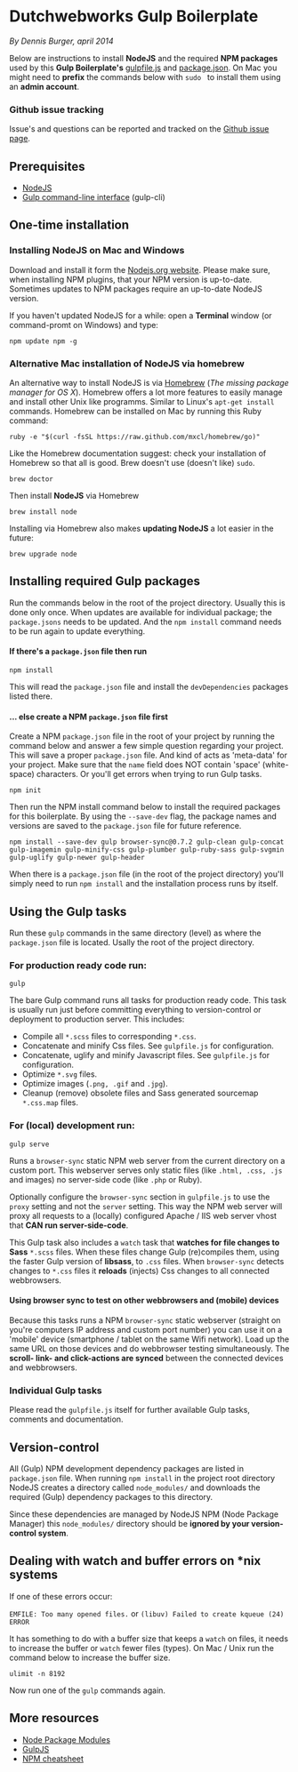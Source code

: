 # Dutchwebworks Gulp Boilerplate

*By Dennis Burger, april 2014*

Below are instructions to install **NodeJS** and the required **NPM packages** used by this **Gulp Boilerplate's** [gulpfile.js](https://gist.github.com/dutchwebworks/10528804#file-gulpfile-js) and [package.json](https://gist.github.com/dutchwebworks/10528804#file-package-json). On Mac you might need to **prefix** the commands below with `sudo ` to install them using an **admin account**.

### Github issue tracking

Issue's and questions can be reported and tracked on the [Github issue page](https://github.com/dutchwebworks/gulp-boilerplate/issues).

## Prerequisites

* [NodeJS](http://nodejs.org)
* [Gulp command-line interface](http://gulpjs.com/getting-started) (gulp-cli) 

## One-time installation

### Installing NodeJS on Mac and Windows

Download and install it form the [Nodejs.org website](http://nodejs.org). Please make sure, when installing NPM plugins, that your NPM version is up-to-date. Sometimes updates to NPM packages require an up-to-date NodeJS version.

If you haven't updated NodeJS for a while: open a **Terminal** window (or command-promt on Windows) and type:

	npm update npm -g

### Alternative Mac installation of NodeJS via homebrew

An alternative way to install NodeJS is via [Homebrew](http://brew.sh) (*The missing package manager for OS X*). Homebrew offers a lot more features to easily manage and install other Unix like programms. Similar to Linux's `apt-get install` commands. Homebrew can be installed on Mac by running this Ruby command:

	ruby -e "$(curl -fsSL https://raw.github.com/mxcl/homebrew/go)"

Like the Homebrew documentation suggest: check your installation of Homebrew so that all is good. Brew doesn't use (doesn't like) `sudo`.

	brew doctor

Then install **NodeJS** via Homebrew

	brew install node

Installing via Homebrew also makes **updating NodeJS** a lot easier in the future:

	brew upgrade node

## Installing required Gulp packages

Run the commands below in the root of the project directory. Usually this is done only once. When updates are available for individual package; the `package.jsons` needs to be updated. And the `npm install` command needs to be run again to update everything.

#### If there's a `package.json` file then run

	npm install

This will read the `package.json` file and install the `devDependencies` packages listed there.

#### ... else create a NPM `package.json` file first

Create a NPM `package.json` file in the root of your project by running the command below and answer a few simple question regarding your project. This will save a proper `package.json` file. And kind of acts as 'meta-data' for your project. Make sure that the `name` field does NOT contain 'space' (white-space) characters. Or you'll get errors when trying to run Gulp tasks.

	npm init

Then run the NPM install command below to install the required packages for this boilerplate. By using the `--save-dev` flag, the package names and versions are saved to the `package.json` file for future reference. 

	npm install --save-dev gulp browser-sync@0.7.2 gulp-clean gulp-concat gulp-imagemin gulp-minify-css gulp-plumber gulp-ruby-sass gulp-svgmin gulp-uglify gulp-newer gulp-header

When there is a `package.json` file (in the root of the project directory) you'll simply need to run `npm install` and the installation process runs by itself.

## Using the Gulp tasks

Run these `gulp` commands in the same directory (level) as where the `package.json` file is located. Usally the root of the project directory.

### For production ready code run:

	gulp

The bare Gulp command runs all tasks for production ready code. This task is usually run just before committing everything to version-control or deployment to production server. This includes:

* Compile all `*.scss` files to corresponding `*.css`.
* Concatenate and minify Css files. See `gulpfile.js` for configuration.
* Concatenate, uglify and minify Javascript files. See `gulpfile.js` for configuration.
* Optimize `*.svg` files.
* Optimize images (`.png, .gif` and `.jpg`).
* Cleanup (remove) obsolete files and Sass generated sourcemap `*.css.map` files.

### For (local) development run:

	gulp serve

Runs a `browser-sync` static NPM web server from the current directory on a custom port. This webserver serves only static files (like `.html, .css, .js` and images) no server-side code (like `.php` or Ruby).

Optionally configure the `browser-sync` section in `gulpfile.js` to use the `proxy` setting and not the `server` setting. This way the NPM web server will proxy all requests to a (locally) configured Apache / IIS web server vhost that **CAN run server-side-code**.

This Gulp task also includes a `watch` task that **watches for file changes to Sass** `*.scss` files. When these files change Gulp (re)compiles them, using the faster Gulp version of **libsass**, to `.css` files. When `browser-sync` detects changes to `*.css` files it **reloads** (injects) Css changes to all connected webbrowsers.

#### Using browser sync to test on other webbrowsers and (mobile) devices

Because this tasks runs a NPM `browser-sync` static webserver (straight on you're computers IP address and custom port number) you can use it on a 'mobile' device (smartphone / tablet on the same Wifi network). Load up the same URL on those devices and do webbrowser testing simultaneously. The **scroll- link- and click-actions are synced** between the connected devices and webbrowsers.

### Individual Gulp tasks

Please read the `gulpfile.js` itself for further available Gulp tasks, comments and documentation.

## Version-control

All (Gulp) NPM development dependency packages are listed in `package.json` file. When running `npm install` in the project root directory NodeJS creates a directory called `node_modules/` and downloads the required (Gulp) dependency packages to this directory.

Since these dependencies are managed by NodeJS NPM (Node Package Manager) this `node_modules/` directory should be **ignored by your version-control system**. 

## Dealing with watch and buffer errors on *nix systems

If one of these errors occur:

`EMFILE: Too many opened files.` or `(libuv) Failed to create kqueue (24) ERROR`

It has something to do with a buffer size that keeps a `watch` on files, it needs to increase the buffer or `watch` fewer files (types). On Mac / Unix run the command below to  increase the buffer size.

	ulimit -n 8192

Now run one of the `gulp` commands again.

## More resources

* [Node Package Modules](https://npmjs.org)
* [GulpJS](http://gulpjs.com)
* [NPM cheatsheet](http://blog.nodejitsu.com/npm-cheatsheet)